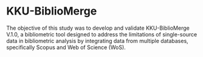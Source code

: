 # KKU-BiblioMerge
The objective of this study was to develop and validate KKU-BiblioMerge V.1.0, a bibliometric tool designed to address the limitations of single-source data in bibliometric analysis by integrating data from multiple databases, specifically Scopus and Web of Science (WoS).
